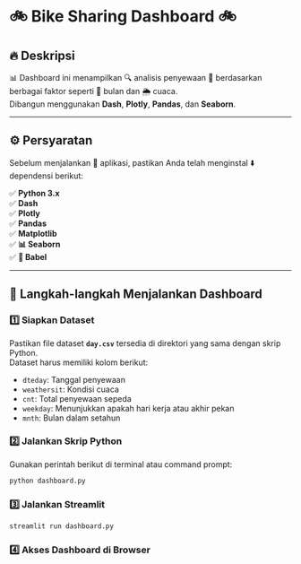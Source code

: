 # 🚲 Bike Sharing Dashboard 🚲  

## 🔥 Deskripsi  
📊 Dashboard ini menampilkan 🔍 analisis penyewaan 🚴 berdasarkan berbagai faktor seperti 📅 bulan dan 🌦️ cuaca.  
Dibangun menggunakan **Dash**, **Plotly**, **Pandas**, dan **Seaborn**.  

---

## ⚙️ Persyaratan  
Sebelum menjalankan 🏃 aplikasi, pastikan Anda telah menginstal ⬇️ dependensi berikut:  

✅ **Python 3.x**  
✅ **Dash**  
✅ **Plotly**  
✅ **Pandas**  
✅ **Matplotlib**  
✅ **📊 Seaborn**  
✅ **📏 Babel**  

---

## 🚀 Langkah-langkah Menjalankan Dashboard  

### 1️⃣ **Siapkan Dataset**  
Pastikan file dataset **`day.csv`** tersedia di direktori yang sama dengan skrip Python.  
Dataset harus memiliki kolom berikut:  

- `dteday`: Tanggal penyewaan  
- `weathersit`: Kondisi cuaca  
- `cnt`: Total penyewaan sepeda  
- `weekday`: Menunjukkan apakah hari kerja atau akhir pekan  
- `mnth`: Bulan dalam setahun  

### 2️⃣ **Jalankan Skrip Python**  
Gunakan perintah berikut di terminal atau command prompt:  

```sh
python dashboard.py
```

### 3️⃣ **Jalankan Streamlit** 
```sh
streamlit run dashboard.py
```

### 4️⃣ Akses Dashboard di Browser

